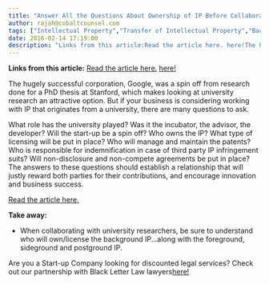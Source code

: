 ```yaml
---
title: "Answer All the Questions About Ownership of IP Before Collaborating with a University"
author: rajah@cobaltcounsel.com
tags: ["Intellectual Property","Transfer of Intellectual Property","Background Intellectual Property","Commercial Activities","Rajah"]
date: 2016-02-14 17:19:00
description: "Links from this article:Read the article here. here!The hugely successful corporation, Google, was a spin off from research don..."
---
```


**Links from this article:**
[Read the article here.](http://yourstory.com/2015/02/management-ip-rights/)
[here!](http://blackletterlaw.ca/)

The hugely successful corporation, Google, was a spin off from research done for a PhD thesis at Stanford, which makes looking at university research an attractive option. But if your business is considering working with IP that originates from a university, there are many questions to ask.

What role has the university played? Was it the incubator, the advisor, the developer? Will the start-up be a spin off? Who owns the IP? What type of licensing will be put in place? Who will manage and maintain the patents? Who is responsible for indemnification in case of third party IP infringement suits? Will non-disclosure and non-compete agreements be put in place? The answers to these questions should establish a relationship that will justly reward both parties for their contributions, and encourage innovation and business success.

[Read the article here.](http://yourstory.com/2015/02/management-ip-rights/)

**Take away:**
- When collaborating with university researchers, be sure to understand who will own/license the background IP...along with the foreground, sideground and postground IP.

 

Are you a Start-up Company looking for discounted legal services? Check out our partnership with Black Letter Law lawyers[here!](http://blackletterlaw.ca/)
